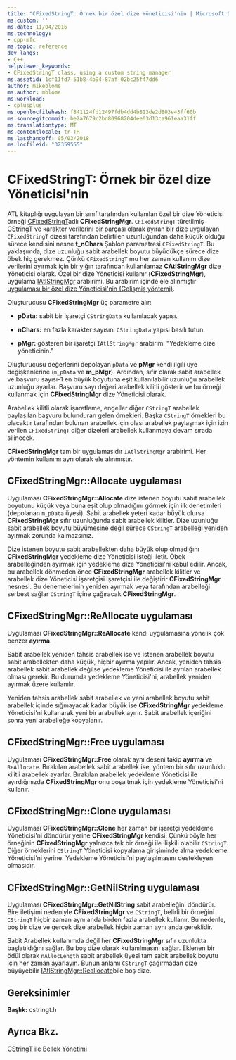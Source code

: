 ```yaml
---
title: "CFixedStringT: Örnek bir özel dize Yöneticisi'nin | Microsoft Docs"
ms.custom: ''
ms.date: 11/04/2016
ms.technology:
- cpp-mfc
ms.topic: reference
dev_langs:
- C++
helpviewer_keywords:
- CFixedStringT class, using a custom string manager
ms.assetid: 1cf11fd7-51b8-4b94-87af-02bc25f47dd6
author: mikeblome
ms.author: mblome
ms.workload:
- cplusplus
ms.openlocfilehash: f841124fd12497fdb4dd4b813de2d803e43ff60b
ms.sourcegitcommit: be2a7679c2bd80968204dee03d13ca961eaa31ff
ms.translationtype: MT
ms.contentlocale: tr-TR
ms.lasthandoff: 05/03/2018
ms.locfileid: "32359555"
---
```

# <a name="cfixedstringt-example-of-a-custom-string-manager"></a>CFixedStringT: Örnek bir özel dize Yöneticisi'nin
ATL kitaplığı uygulayan bir sınıf tarafından kullanılan özel bir dize Yöneticisi örneği [CFixedStringT](../atl-mfc-shared/reference/cfixedstringt-class.md)adlı **CFixedStringMgr**. `CFixedStringT` türetilmiş [CStringT](../atl-mfc-shared/reference/cstringt-class.md) ve karakter verilerini bir parçası olarak ayıran bir dize uygulayan `CFixedStringT` dizesi tarafından belirtilen uzunluğundan daha küçük olduğu sürece kendisini nesne **t_nChars** Şablon parametresi `CFixedStringT`. Bu yaklaşımda, dize uzunluğu sabit arabellek boyutu büyüdükçe sürece dize öbek hiç gerekmez. Çünkü `CFixedStringT` mu her zaman kullanım dize verilerini ayırmak için bir yığın tarafından kullanılamaz **CAtlStringMgr** dize Yöneticisi olarak. Özel bir dize Yöneticisi kullanır (**CFixedStringMgr**), uygulama [IAtlStringMgr](../atl-mfc-shared/reference/iatlstringmgr-class.md) arabirimi. Bu arabirim içinde ele alınmıştır [uygulaması bir özel dize Yöneticisi'nin (Gelişmiş yöntemi)](../atl-mfc-shared/implementation-of-a-custom-string-manager-advanced-method.md).  
  
 Oluşturucusu **CFixedStringMgr** üç parametre alır:  
  
-   **pData:** sabit bir işaretçi `CStringData` kullanılacak yapısı.  
  
-   **nChars:** en fazla karakter sayısını `CStringData` yapısı basılı tutun.  
  
-   **pMgr:** gösteren bir işaretçi `IAtlStringMgr` arabirimi "Yedekleme dize yöneticinin."  
  
 Oluşturucusu değerlerini depolayan `pData` ve **pMgr** kendi ilgili üye değişkenlerine (`m_pData` ve **m_pMgr**). Ardından, sıfır olarak sabit arabellek ve başvuru sayısı-1 en büyük boyutuna eşit kullanılabilir uzunluğu arabellek uzunluğu ayarlar. Başvuru sayı değeri arabellek kilitli gösterir ve bu örneği kullanmak için **CFixedStringMgr** dize Yöneticisi olarak.  
  
 Arabellek kilitli olarak işaretleme, engeller diğer `CStringT` arabellek paylaşılan başvuru bulunduran gelen örnekleri. Başka `CStringT` örnekleri bu olacaktır tarafından bulunan arabellek için olası arabellek paylaşmak için izin verilen `CFixedStringT` diğer dizeleri arabellek kullanmaya devam sırada silinecek.  
  
 **CFixedStringMgr** tam bir uygulamasıdır `IAtlStringMgr` arabirimi. Her yöntemin kullanımı ayrı olarak ele alınmıştır.  
  
## <a name="implementation-of-cfixedstringmgrallocate"></a>CFixedStringMgr::Allocate uygulaması  
 Uygulaması **CFixedStringMgr::Allocate** dize istenen boyutu sabit arabellek boyutunu küçük veya buna eşit olup olmadığını görmek için ilk denetimleri (depolanan `m_pData` üyesi). Sabit arabellek yeteri kadar büyük olursa **CFixedStringMgr** sıfır uzunluğunda sabit arabellek kilitler. Dize uzunluğu sabit arabellek boyutu büyümesine değil sürece `CStringT` arabelleği yeniden ayırmak zorunda kalmazsınız.  
  
 Dize istenen boyutu sabit arabellekten daha büyük olup olmadığını **CFixedStringMgr** yedekleme dize Yöneticisi isteği iletir. Öbek arabelleğinden ayırmak için yedekleme dize Yöneticisi'ni kabul edilir. Ancak, bu arabellek dönmeden önce **CFixedStringMgr** arabellek kilitler ve arabellek dize Yöneticisi işaretçisi işaretçisi ile değiştirir **CFixedStringMgr** nesnesi. Bu denemelerinin yeniden ayırmak veya tarafından arabelleği serbest sağlar `CStringT` içine çağıracak **CFixedStringMgr**.  
  
## <a name="implementation-of-cfixedstringmgrreallocate"></a>CFixedStringMgr::ReAllocate uygulaması  
 Uygulaması **CFixedStringMgr::ReAllocate** kendi uygulamasına yönelik çok benzer **ayırma**.  
  
 Sabit arabellek yeniden tahsis arabellek ise ve istenen arabellek boyutu sabit arabellekten daha küçük, hiçbir ayırma yapılır. Ancak, yeniden tahsis arabellek sabit arabellek değilse yedekleme Yöneticisi ile ayrılan arabellek olması gerekir. Bu durumda yedekleme Yöneticisi'ni, arabellek yeniden ayırmak üzere kullanılır.  
  
 Yeniden tahsis arabellek sabit arabellek ve yeni arabellek boyutu sabit arabellek içinde sığmayacak kadar büyük ise **CFixedStringMgr** yedekleme Yöneticisi'ni kullanarak yeni bir arabellek ayırır. Sabit arabellek içeriğini sonra yeni arabelleğe kopyalanır.  
  
## <a name="implementation-of-cfixedstringmgrfree"></a>CFixedStringMgr::Free uygulaması  
 Uygulaması **CFixedStringMgr::Free** olarak aynı deseni takip **ayırma** ve `ReAllocate`. Bırakılan arabellek sabit arabellek ise, yöntem bir sıfır uzunluklu kilitli arabellek ayarlar. Bırakılan arabellek yedekleme Yöneticisi ile ayırdığınızda **CFixedStringMgr** onu boşaltmak için yedekleme Yöneticisi'ni kullanır.  
  
## <a name="implementation-of-cfixedstringmgrclone"></a>CFixedStringMgr::Clone uygulaması  
 Uygulaması **CFixedStringMgr::Clone** her zaman bir işaretçi yedekleme Yöneticisi'ni döndürür yerine **CFixedStringMgr** kendisi. Çünkü böyle her örneğinin **CFixedStringMgr** yalnızca tek bir örneği ile ilişkili olabilir `CStringT`. Diğer örneklerini `CStringT` Yöneticisi kopyalama girişiminde alma yedekleme Yöneticisi'ni yerine. Yedekleme Yöneticisi'ni paylaşılmasını destekleyen olmasıdır.  
  
## <a name="implementation-of-cfixedstringmgrgetnilstring"></a>CFixedStringMgr::GetNilString uygulaması  
 Uygulaması **CFixedStringMgr::GetNilString** sabit arabelleğini döndürür. Bire iletişimi nedeniyle **CFixedStringMgr** ve `CStringT`, belirli bir örneğini `CStringT` hiçbir zaman aynı anda birden fazla arabellek kullanır. Bu nedenle, boş bir dize ve gerçek dize arabellek hiçbir zaman aynı anda gereklidir.  
  
 Sabit Arabellek kullanımda değil her **CFixedStringMgr** sıfır uzunlukta başlatıldığını sağlar. Bu boş dize olarak kullanılmasını sağlar. Eklenen bir ödül olarak `nAllocLength` sabit arabellek üyesi tam sabit arabellek boyutu için her zaman ayarlayın. Bunun anlamı `CStringT` çağırmadan dize büyüyebilir [IAtlStringMgr::Reallocate](../atl-mfc-shared/reference/iatlstringmgr-class.md#reallocate)bile boş dize.  
  
## <a name="requirements"></a>Gereksinimler  
 **Başlık:** cstringt.h  
  
## <a name="see-also"></a>Ayrıca Bkz.  
 [CStringT ile Bellek Yönetimi](../atl-mfc-shared/memory-management-with-cstringt.md)


